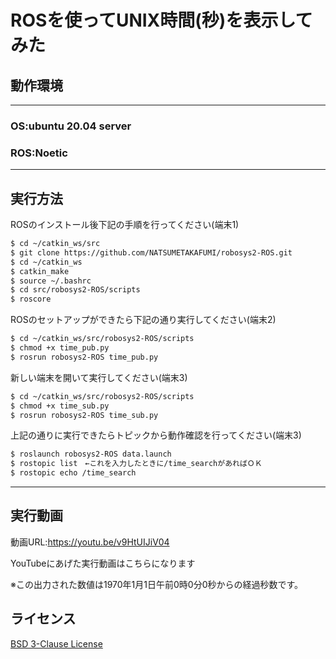 # ROSを使ってUNIX時間(秒)を表示してみた

## 動作環境
---
### OS:ubuntu 20.04 server
### ROS:Noetic
---

## 実行方法
ROSのインストール後下記の手順を行ってください(端末1)
```sh
$ cd ~/catkin_ws/src
$ git clone https://github.com/NATSUMETAKAFUMI/robosys2-ROS.git
$ cd ~/catkin_ws
$ catkin_make
$ source ~/.bashrc
$ cd src/robosys2-ROS/scripts
$ roscore
```

ROSのセットアップができたら下記の通り実行してください(端末2)
```sh
$ cd ~/catkin_ws/src/robosys2-ROS/scripts
$ chmod +x time_pub.py
$ rosrun robosys2-ROS time_pub.py
```

新しい端末を開いて実行してください(端末3)
```sh
$ cd ~/catkin_ws/src/robosys2-ROS/scripts
$ chmod +x time_sub.py
$ rosrun robosys2-ROS time_sub.py
```

上記の通りに実行できたらトピックから動作確認を行ってください(端末3)
```sh
$ roslaunch robosys2-ROS data.launch
$ rostopic list　←これを入力したときに/time_searchがあればＯＫ
$ rostopic echo /time_search
```

---

## 実行動画

動画URL:https://youtu.be/v9HtUIJiV04

YouTubeにあげた実行動画はこちらになります

※この出力された数値は1970年1月1日午前0時0分0秒からの経過秒数です。

## ライセンス
[BSD 3-Clause License](https://github.com/NATSUMETAKAFUMI/robosysws2-ROS/blob/main/LICENSE)
